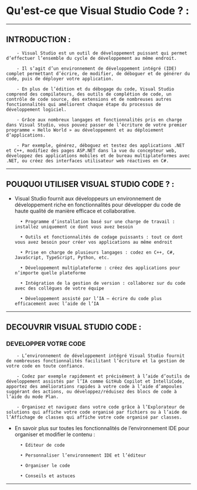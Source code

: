# **Qu'est-ce que Visual Studio Code ? :**
---

## **INTRODUCTION :**


        - Visual Studio est un outil de développement puissant qui permet d’effectuer l’ensemble du cycle de développement au même endroit. 

        - Il s’agit d’un environnement de développement intégré (IDE) complet permettant d’écrire, de modifier, de déboguer et de générer du code, puis de déployer votre application. 

        - En plus de l’édition et du débogage du code, Visual Studio comprend des compilateurs, des outils de complétion de code, un contrôle de code source, des extensions et de nombreuses autres fonctionnalités qui améliorent chaque étape du processus de développement logiciel.

        - Grâce aux nombreux langages et fonctionnalités pris en charge dans Visual Studio, vous pouvez passer de l’écriture de votre premier programme « Hello World » au développement et au déploiement d’applications. 

        - Par exemple, générez, déboguez et testez des applications .NET et C++, modifiez des pages ASP.NET dans la vue du concepteur web, développez des applications mobiles et de bureau multiplateformes avec .NET, ou créez des interfaces utilisateur web réactives en C#.
---

## **POUQUOI UTILISER VISUAL STUDIO CODE ? :**


* Visual Studio fournit aux développeurs un environnement de développement riche en fonctionnalités pour développer du code de haute qualité de manière efficace et collaborative.

        • Programme d’installation basé sur une charge de travail : installez uniquement ce dont vous avez besoin

        • Outils et fonctionnalités de codage puissants : tout ce dont vous avez besoin pour créer vos applications au même endroit

        • Prise en charge de plusieurs langages : codez en C++, C#, JavaScript, TypeScript, Python, etc.

        • Développement multiplateforme : créez des applications pour n’importe quelle plateforme

        • Intégration de la gestion de version : collaborez sur du code avec des collègues de votre équipe

        • Développement assisté par l’IA – écrire du code plus efficacement avec l’aide de l’IA
---

## **DECOUVRIR VISUAL STUDIO CODE :**

### **DEVELOPPER VOTRE CODE**

        - L’environnement de développement intégré Visual Studio fournit de nombreuses fonctionnalités facilitant l’écriture et la gestion de votre code en toute confiance. 

        - Codez par exemple rapidement et précisément à l’aide d’outils de développement assistés par l’IA comme GitHub Copilot et IntelliCode, apportez des améliorations rapides à votre code à l’aide d’ampoules suggérant des actions, ou développez/réduisez des blocs de code à l’aide du mode Plan. 

        - Organisez et naviguez dans votre code grâce à l’Explorateur de solutions qui affiche votre code organisé par fichiers ou à l’aide de l’Affichage de classes qui affiche votre code organisé par classes.

* En savoir plus sur toutes les fonctionnalités de l’environnement IDE pour organiser et modifier le contenu :

    
        • Éditeur de code

        • Personnaliser l’environnement IDE et l’éditeur

        • Organiser le code

        • Conseils et astuces
---